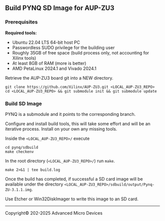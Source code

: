 ## Build PYNQ SD Image for AUP-ZU3

### Prerequisites

**Required tools:**

* Ubuntu 22.04 LTS 64-bit host PC
* Passwordless SUDO privilege for the building user
* Roughly 35GB of free space (build process only, not accounting for Xilinx tools)
* At least 8GB of RAM (more is better)
* AMD PetaLinux 2024.1 and Vivado 2024.1

Retrieve the AUP-ZU3 board git into a NEW directory.

```shell
git clone https://github.com/Xilinx/AUP-ZU3.git <LOCAL_AUP-ZU3_REPO>
cd <LOCAL_AUP-ZU3_REPO> && git submodule init && git submodule update
```

### Build SD Image

PYNQ is a submodule and it points to the corresponding branch.

Configure and install build tools, this will take some effort and will be an iterative process. Install on your own any missing tools.

Inside the `<LOCAL_AUP-ZU3_REPO>/` execute

```shell
cd pynq/sdbuild
make checkenv
```

In the root directory (`<LOCAL_AUP-ZU3_REPO>/`) run `make`.

```shell
make 2>&1 | tee build.log
```

Once the build has completed, if successful a SD card image will be available under the directory `<LOCAL_AUP-ZU3_REPO>/sdbuild/output/Pynq-ZU-3.1.1.img`.

Use Etcher or Win32DiskImager to write this image to an SD card.

---------------------------------------
<p class="copyright">Copyright&copy; 202-2025 Advanced Micro Devices</p>
